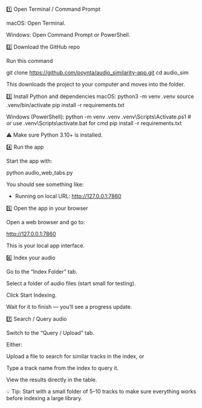1️⃣ Open Terminal / Command Prompt

macOS: Open Terminal.

Windows: Open Command Prompt or PowerShell.

2️⃣ Download the GitHub repo

Run this command

git clone https://github.com/poynta/audio_similarity-app.git
cd audio_sim


This downloads the project to your computer and moves into the folder.

3️⃣ Install Python and dependencies
macOS:
python3 -m venv .venv
source .venv/bin/activate
pip install -r requirements.txt

Windows (PowerShell):
python -m venv .venv
.venv\Scripts\Activate.ps1   # or use .venv\Scripts\activate.bat for cmd
pip install -r requirements.txt


⚠️ Make sure Python 3.10+ is installed.

4️⃣ Run the app

Start the app with:

python audio_web_tabs.py


You should see something like:

* Running on local URL:  http://127.0.0.1:7860

5️⃣ Open the app in your browser

Open a web browser and go to:

http://127.0.0.1:7860


This is your local app interface.

6️⃣ Index your audio

Go to the “Index Folder” tab.

Select a folder of audio files (start small for testing).

Click Start Indexing.

Wait for it to finish — you’ll see a progress update.

7️⃣ Search / Query audio

Switch to the “Query / Upload” tab.

Either:

Upload a file to search for similar tracks in the index, or

Type a track name from the index to query it.

View the results directly in the table.

💡 Tip: Start with a small folder of 5–10 tracks to make sure everything works before indexing a large library.
